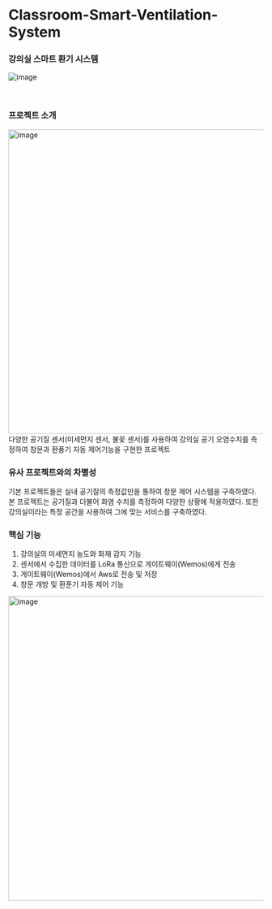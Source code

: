# Classroom-Smart-Ventilation-System
### 강의실 스마트 환기 시스템

![image](https://github.com/ahastuart/Classroom-Smart-Ventilation-System/assets/117140125/16c51e7d-bb56-47f7-b470-6ab07d39b3c0)

<br>

### 프로젝트 소개
<img width="600" alt="image" src="https://github.com/ahastuart/Classroom-Smart-Ventilation-System/assets/117140125/df9b8f87-252c-416a-a782-d5aeeef371dc">
<br> 
다양한 공기질 센서(미세먼지 센서, 불꽃 센서)를 사용하여 강의실 공기 오염수치를 측정하여 창문과 환풍기 자동 제어기능을 구현한 프로젝트


### 유사 프로젝트와의 차별성
기본 프로젝트들은 실내 공기질의 측정값만을 통하여 창문 제어 시스템을 구축하였다. <br>
본 프로젝트는 공기질과 더불어 화염 수치를 측정하여 다양한 상황에 적용하였다. 또한 강의실이라는 특정 공간을 사용하여 그에 맞는 서비스를 구축하였다.


### 핵심 기능
1. 강의실의 미세먼지 농도와 화재 감지 기능
2. 센서에서 수집한 데이터를 LoRa 통신으로 게이트웨이(Wemos)에게 전송
3. 게이트웨이(Wemos)에서 Aws로 전송 및 저장
4. 창문 개방 및 환푼기 자동 제어 기능

<img width="600" alt="image" src="https://github.com/ahastuart/Classroom-Smart-Ventilation-System/assets/117140125/a4432b6e-a39c-415c-ba42-bcc913b5c8a8">


   
